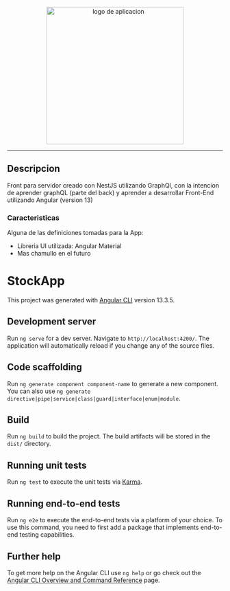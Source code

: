 <p align="center">
    <img src="https://cdn.discordapp.com/attachments/907296858970415144/1001666111827353650/stock-app-logo.png" alt="logo de aplicacion" width="320">
</p>
<hr>

## Descripcion

Front para servidor creado con NestJS utilizando GraphQl, con la intencion de aprender graphQL (parte del back) y aprender a desarrollar Front-End utilizando Angular (version 13)

### Caracteristicas

Alguna de las definiciones tomadas para la App:

- Libreria UI utilizada: Angular Material
- Mas chamullo en el futuro

# StockApp

This project was generated with [Angular CLI](https://github.com/angular/angular-cli) version 13.3.5.

## Development server

Run `ng serve` for a dev server. Navigate to `http://localhost:4200/`. The application will automatically reload if you change any of the source files.

## Code scaffolding

Run `ng generate component component-name` to generate a new component. You can also use `ng generate directive|pipe|service|class|guard|interface|enum|module`.

## Build

Run `ng build` to build the project. The build artifacts will be stored in the `dist/` directory.

## Running unit tests

Run `ng test` to execute the unit tests via [Karma](https://karma-runner.github.io).

## Running end-to-end tests

Run `ng e2e` to execute the end-to-end tests via a platform of your choice. To use this command, you need to first add a package that implements end-to-end testing capabilities.

## Further help

To get more help on the Angular CLI use `ng help` or go check out the [Angular CLI Overview and Command Reference](https://angular.io/cli) page.
